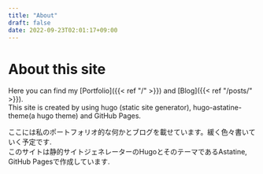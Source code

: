 ```yaml
---
title: "About"
draft: false
date: 2022-09-23T02:01:17+09:00
---
```

# About this site
Here you can find my [Portfolio]({{< ref "/" >}}) and [Blog]({{< ref "/posts/" >}}).  
This site is created by using hugo (static site generator), hugo-astatine-theme(a hugo theme) and GitHub Pages.

ここには私のポートフォリオ的な何かとブログを載せています。緩く色々書いていく予定です.   
このサイトは静的サイトジェネレーターのHugoとそのテーマであるAstatine, GitHub Pagesで作成しています.